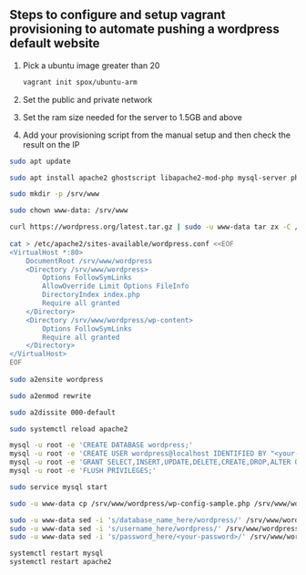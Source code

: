 ## Steps to configure and setup vagrant provisioning to automate pushing a wordpress default website

1. Pick a ubuntu image greater than 20

    ```bash
    vagrant init spox/ubuntu-arm
    ```

2. Set the public and private network

3. Set the ram size needed for the server to 1.5GB and above

4. Add your provisioning script from the manual setup and then check the result on the IP

```bash
sudo apt update

sudo apt install apache2 ghostscript libapache2-mod-php mysql-server php php-bcmath php-curl php-imagick php-intl php-json php-mbstring php-mysql php-xml php-zip -y

sudo mkdir -p /srv/www

sudo chown www-data: /srv/www

curl https://wordpress.org/latest.tar.gz | sudo -u www-data tar zx -C /srv/www
  
cat > /etc/apache2/sites-available/wordpress.conf <<EOF
<VirtualHost *:80>
    DocumentRoot /srv/www/wordpress
    <Directory /srv/www/wordpress>
        Options FollowSymLinks
        AllowOverride Limit Options FileInfo
        DirectoryIndex index.php
        Require all granted
    </Directory>
    <Directory /srv/www/wordpress/wp-content>
        Options FollowSymLinks
        Require all granted
    </Directory>
</VirtualHost>
EOF
 
sudo a2ensite wordpress

sudo a2enmod rewrite

sudo a2dissite 000-default

sudo systemctl reload apache2 

mysql -u root -e 'CREATE DATABASE wordpress;'
mysql -u root -e 'CREATE USER wordpress@localhost IDENTIFIED BY "<your-password>";'
mysql -u root -e 'GRANT SELECT,INSERT,UPDATE,DELETE,CREATE,DROP,ALTER ON wordpress.* TO wordpress@localhost;'
mysql -u root -e 'FLUSH PRIVILEGES;'

sudo service mysql start

sudo -u www-data cp /srv/www/wordpress/wp-config-sample.php /srv/www/wordpress/wp-config.php

sudo -u www-data sed -i 's/database_name_here/wordpress/' /srv/www/wordpress/wp-config.php
sudo -u www-data sed -i 's/username_here/wordpress/' /srv/www/wordpress/wp-config.php
sudo -u www-data sed -i 's/password_here/<your-password>/' /srv/www/wordpress/wp-config.php

systemctl restart mysql
systemctl restart apache2
```

